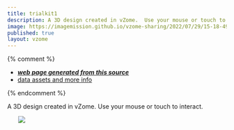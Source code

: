 ```yaml
---
title: trialkit1
description: A 3D design created in vZome.  Use your mouse or touch to interact.
image: https://imagemission.github.io/vzome-sharing/2022/07/29/15-18-49-trialkit1/trialkit1.png
published: true
layout: vzome
---
```


{% comment %}
 - [***web page generated from this source***](<https://imagemission.github.io/vzome-sharing/2022/07/29/trialkit1-15-18-49.html>)
 - [data assets and more info](<https://github.com/imagemission/vzome-sharing/tree/main/2022/07/29/15-18-49-trialkit1/>)
 
{% endcomment %}

A 3D design created in vZome.  Use your mouse or touch to interact.

<vzome-viewer style="width: 87%; height: 60vh; margin: 5%"
       src="https://imagemission.github.io/vzome-sharing/2022/07/29/15-18-49-trialkit1/trialkit1.vZome" >
  <img src="https://imagemission.github.io/vzome-sharing/2022/07/29/15-18-49-trialkit1/trialkit1.png" />
</vzome-viewer>